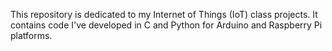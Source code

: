 This repository is dedicated to my Internet of Things (IoT) class projects. It contains code I've developed in C and Python for Arduino and Raspberry Pi platforms.
